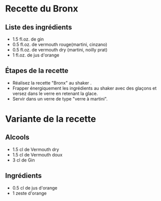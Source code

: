 # Recette du Bronx


## Liste des ingrédients

* 1.5 fl.oz. de gin
* 0.5 fl.oz. de vermouth rouge(martini, cinzano)
* 0.5 fl.oz. de vermouth dry (martini, noilly prat)
* 1   fl.oz. de jus d'orange

## Étapes de la recette

* Réalisez la recette "Bronx" au shaker .
* Frapper énergiquement les ingrédients au shaker avec des glaçons et versez dans le verre en retenant la glace.
* Servir dans un verre de type "verre à martini".



# Variante de la recette


## Alcools

* 1.5 cl de Vermouth dry
* 1.5 cl de Vermouth doux
* 3 cl de Gin

## Ingrédients

* 0.5 cl de jus d'orange
* 1 zeste d'orange
